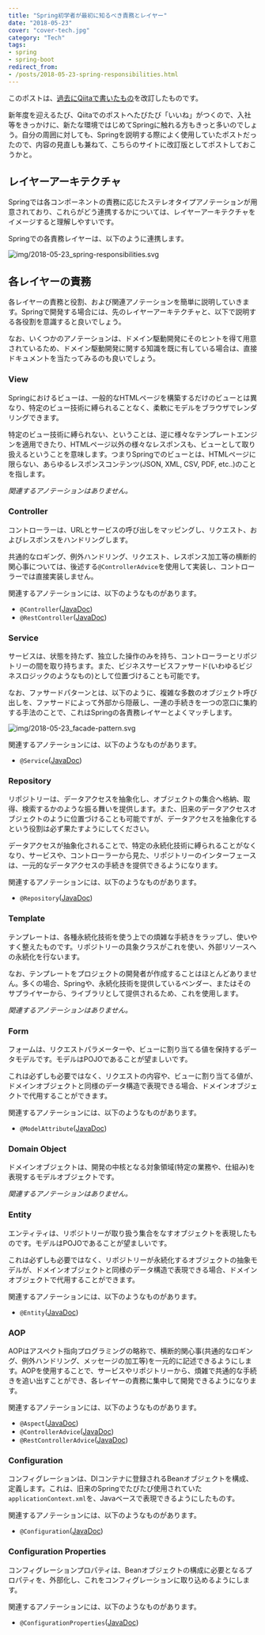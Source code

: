 ```yaml
---
title: "Spring初学者が最初に知るべき責務とレイヤー"
date: "2018-05-23"
cover: "cover-tech.jpg"
category: "Tech"
tags:
- spring
- spring-boot
redirect_from:
- /posts/2018-05-23-spring-responsibilities.html
---
```


このポストは、[過去にQiitaで書いたもの](https://qiita.com/yo1000/items/a6acbf5f454a7f53aef9)を改訂したものです。

新年度を迎えるたび、Qiitaでのポストへたびたび「いいね」がつくので、入社等をきっかけに、新たな環境ではじめてSpringに触れる方もきっと多いのでしょう。自分の周囲に対しても、Springを説明する際によく使用していたポストだったので、内容の見直しも兼ねて、こちらのサイトに改訂版としてポストしておこうかと。


## レイヤーアーキテクチャ
Springでは各コンポーネントの責務に応じたステレオタイプアノテーションが用意されており、これらがどう連携するかについては、レイヤーアーキテクチャをイメージすると理解しやすいです。

Springでの各責務レイヤーは、以下のように連携します。

![img/2018-05-23_spring-responsibilities.svg](img/2018-05-23_spring-responsibilities.svg)


## 各レイヤーの責務
各レイヤーの責務と役割、および関連アノテーションを簡単に説明していきます。Springで開発する場合には、先のレイヤーアーキテクチャと、以下で説明する各役割を意識すると良いでしょう。

なお、いくつかのアノテーションは、ドメイン駆動開発にそのヒントを得て用意されているため、ドメイン駆動開発に関する知識を既に有している場合は、直接ドキュメントを当たってみるのも良いでしょう。


### View
Springにおけるビューは、一般的なHTMLページを構築するだけのビューとは異なり、特定のビュー技術に縛られることなく、柔軟にモデルをブラウザでレンダリングできます。

特定のビュー技術に縛られない、ということは、逆に様々なテンプレートエンジンを適用できたり、HTMLページ以外の様々なレスポンスも、ビューとして取り扱えるということを意味します。つまりSpringでのビューとは、HTMLページに限らない、あらゆるレスポンスコンテンツ(JSON, XML, CSV, PDF, etc..)のことを指します。

_関連するアノテーションはありません。_


### Controller
コントローラーは、URLとサービスの呼び出しをマッピングし、リクエスト、およびレスポンスをハンドリングします。

共通的なロギング、例外ハンドリング、リクエスト、レスポンス加工等の横断的関心事については、後述する`@ControllerAdvice`を使用して実装し、コントローラーでは直接実装しません。

関連するアノテーションには、以下のようなものがあります。

- `@Controller`([JavaDoc](https://docs.spring.io/spring-framework/docs/current/javadoc-api/org/springframework/stereotype/Service.html))
- `@RestController`([JavaDoc](https://docs.spring.io/spring-framework/docs/current/javadoc-api/org/springframework/web/bind/annotation/RestController.html))


### Service
サービスは、状態を持たず、独立した操作のみを持ち、コントローラーとリポジトリーの間を取り持ちます。また、ビジネスサービスファサード(いわゆるビジネスロジックのようなもの)として位置づけることも可能です。

なお、ファサードパターンとは、以下のように、複雑な多数のオブジェクト呼び出しを、ファサードによって外部から隠蔽し、一連の手続きを一つの窓口に集約する手法のことで、これはSpringの各責務レイヤーとよくマッチします。

![img/2018-05-23_facade-pattern.svg](img/2018-05-23_facade-pattern.svg)

関連するアノテーションには、以下のようなものがあります。

- `@Service`([JavaDoc](https://docs.spring.io/spring-framework/docs/current/javadoc-api/org/springframework/stereotype/Service.html))


### Repository
リポジトリーは、データアクセスを抽象化し、オブジェクトの集合へ格納、取得、検索するかのような振る舞いを提供します。また、旧来のデータアクセスオブジェクトのように位置づけることも可能ですが、データアクセスを抽象化するという役割は必ず果たすようにしてください。

データアクセスが抽象化されることで、特定の永続化技術に縛られることがなくなり、サービスや、コントローラーから見た、リポジトリーのインターフェースは、一元的なデータアクセスの手続きを提供できるようになります。

関連するアノテーションには、以下のようなものがあります。

- `@Repository`([JavaDoc](https://docs.spring.io/spring-framework/docs/current/javadoc-api/org/springframework/stereotype/Repository.html))


### Template
テンプレートは、各種永続化技術を使う上での煩雑な手続きをラップし、使いやすく整えたものです。リポジトリーの具象クラスがこれを使い、外部リソースへの永続化を行ないます。

なお、テンプレートをプロジェクトの開発者が作成することはほとんどありません。多くの場合、Springや、永続化技術を提供しているベンダー、またはそのサプライヤーから、ライブラリとして提供されるため、これを使用します。

_関連するアノテーションはありません。_


### Form
フォームは、リクエストパラメーターや、ビューに割り当てる値を保持するデータモデルです。モデルはPOJOであることが望ましいです。

これは必ずしも必要ではなく、リクエストの内容や、ビューに割り当てる値が、ドメインオブジェクトと同様のデータ構造で表現できる場合、ドメインオブジェクトで代用することができます。

関連するアノテーションには、以下のようなものがあります。

- `@ModelAttribute`([JavaDoc](https://docs.spring.io/spring-framework/docs/current/javadoc-api/org/springframework/web/bind/annotation/ModelAttribute.html))


### Domain Object
ドメインオブジェクトは、開発の中核となる対象領域(特定の業務や、仕組み)を表現するモデルオブジェクトです。

_関連するアノテーションはありません。_


### Entity
エンティティは、リポジトリーが取り扱う集合をなすオブジェクトを表現したものです。モデルはPOJOであることが望ましいです。

これは必ずしも必要ではなく、リポジトリーが永続化するオブジェクトの抽象モデルが、ドメインオブジェクトと同様のデータ構造で表現できる場合、ドメインオブジェクトで代用することができます。

関連するアノテーションには、以下のようなものがあります。

- `@Entity`([JavaDoc](https://docs.oracle.com/javaee/7/api/javax/persistence/Entity.html))


### AOP
AOPはアスペクト指向プログラミングの略称で、横断的関心事(共通的なロギング、例外ハンドリング、メッセージの加工等)を一元的に記述できるようにします。AOPを使用することで、サービスやリポジトリーから、煩雑で共通的な手続きを追い出すことができ、各レイヤーの責務に集中して開発できるようになります。

関連するアノテーションには、以下のようなものがあります。

- `@Aspect`([JavaDoc](http://www.eclipse.org/aspectj/doc/next/aspectj5rt-api/org/aspectj/lang/annotation/Aspect.html))
- `@ControllerAdvice`([JavaDoc](https://docs.spring.io/spring/docs/current/javadoc-api/org/springframework/web/bind/annotation/ControllerAdvice.html))
- `@RestControllerAdvice`([JavaDoc](https://docs.spring.io/spring-framework/docs/current/javadoc-api/org/springframework/web/bind/annotation/RestControllerAdvice.html))


### Configuration
コンフィグレーションは、DIコンテナに登録されるBeanオブジェクトを構成、定義します。これは、旧来のSpringでたびたび使用されていた`applicationContext.xml`を、Javaベースで表現できるようにしたものす。

関連するアノテーションには、以下のようなものがあります。

- `@Configuration`([JavaDoc](https://docs.spring.io/spring-framework/docs/current/javadoc-api/org/springframework/context/annotation/Configuration.html))


### Configuration Properties
コンフィグレーションプロパティは、Beanオブジェクトの構成に必要となるプロパティを、外部化し、これをコンフィグレーションに取り込めるようにします。

関連するアノテーションには、以下のようなものがあります。

- `@ConfigurationProperties`([JavaDoc](https://docs.spring.io/spring-boot/docs/current/api/org/springframework/boot/context/properties/ConfigurationProperties.html))
